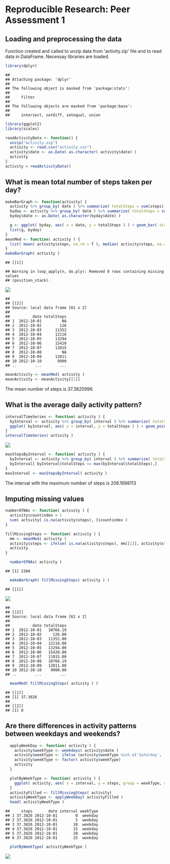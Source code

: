 # Reproducible Research: Peer Assessment 1


## Loading and preprocessing the data

Function created and called to unzip data from 'activity.zip' file and to read data in DataFrame. Necessay libraries are loaded.


```r
library(dplyr)
```

```
## 
## Attaching package: 'dplyr'
## 
## The following object is masked from 'package:stats':
## 
##     filter
## 
## The following objects are masked from 'package:base':
## 
##     intersect, setdiff, setequal, union
```

```r
library(ggplot2)
library(scales)

readActivityData <- function() {
  unzip("activity.zip")
  activity <- read.csv("activity.csv")
  activity$date <- as.Date( as.character( activity$date) )
  activity
}
activity = readActivityData()
```



## What is mean total number of steps taken per day?

```r
makeBarGraph <- function(activity) {
  activity %>% group_by( date ) %>% summarize( totalSteps = sum(steps))
  byday <- activity %>% group_by( date ) %>% summarize( totalSteps = sum(steps))
  byday$date <- as.Date( as.character(byday$date) )

  g <- ggplot( byday, aes( x = date, y = totalSteps ) ) + geom_bar( stat = 'identity') + scale_x_date( labels = date_format("%m/%d"), breaks = date_breaks("1 week") )
  list(g, byday)
}
meanMed <- function( activity ) {
  list( mean( activity$steps, na.rm = T ), median( activity$steps, na.rm = T) )
}
makeBarGraph( activity )
```

```
## [[1]]
```

```
## Warning in loop_apply(n, do.ply): Removed 8 rows containing missing values
## (position_stack).
```

![](PA1_template_files/figure-html/unnamed-chunk-1-1.png) 

```
## 
## [[2]]
## Source: local data frame [61 x 2]
## 
##          date totalSteps
## 1  2012-10-01         NA
## 2  2012-10-02        126
## 3  2012-10-03      11352
## 4  2012-10-04      12116
## 5  2012-10-05      13294
## 6  2012-10-06      15420
## 7  2012-10-07      11015
## 8  2012-10-08         NA
## 9  2012-10-09      12811
## 10 2012-10-10       9900
## ..        ...        ...
```

```r
meanActivity <- meanMed( activity )
meanActivity <- meanActivity[[1]]
```
The mean number of steps is 37.3825996.

## What is the average daily activity pattern?


```r
intervalTimeSeries <- function( activity ) {
  byInterval <- activity %>% group_by( interval ) %>% summarize( totalSteps = mean(steps, na.rm = T) )
  ggplot( byInterval, aes( x = interval, y = totalSteps ) ) + geom_point() + geom_line()
}
intervalTimeSeries( activity )
```

![](PA1_template_files/figure-html/Number4-1.png) 

```r
maxStepsByInterval <- function( activity ) {
  byInterval <- activity %>% group_by( interval ) %>% summarize( totalSteps = mean(steps, na.rm = T) )
  byInterval[ byInterval$totalSteps == max(byInterval$totalSteps),]
}
maxInterval <- maxStepsByInterval( activity )
```


The interval with the maximum number of steps is 206.1698113


## Imputing missing values

```r
numberOfNAs <- function( activity ) {
  activity$countindex = 1
  sum( activity[ is.na(activity$steps), ]$countindex )
}
```


```r
fillMissingSteps <- function( activity ) {
  mm <- meanMed( activity )
  activity$steps <- ifelse( is.na(activity$steps), mm[[1]], activity$steps)
  activity
}
```

```r
  numberOfNAs( activity )
```

```
## [1] 2304
```

```r
  makeBarGraph( fillMissingSteps( activity ) )
```

```
## [[1]]
```

![](PA1_template_files/figure-html/unnamed-chunk-2-1.png) 

```
## 
## [[2]]
## Source: local data frame [61 x 2]
## 
##          date totalSteps
## 1  2012-10-01   10766.19
## 2  2012-10-02     126.00
## 3  2012-10-03   11352.00
## 4  2012-10-04   12116.00
## 5  2012-10-05   13294.00
## 6  2012-10-06   15420.00
## 7  2012-10-07   11015.00
## 8  2012-10-08   10766.19
## 9  2012-10-09   12811.00
## 10 2012-10-10    9900.00
## ..        ...        ...
```

```r
  meanMed( fillMissingSteps( activity ) )
```

```
## [[1]]
## [1] 37.3826
## 
## [[2]]
## [1] 0
```



## Are there differences in activity patterns between weekdays and weekends?

```r
  applyWeekDay <- function( activity ) {
    activity$weekType <- weekdays( activity$date )
    activity$weekType <- ifelse (activity$weekType %in% c('Saturday', 'Sunday'), 'weekend', 'weekday')
    activity$weekType <- factor( activity$weekType)
    activity
  }

  plotByWeekType <- function( activity ) {
    ggplot( activity, aes( x = interval, y = steps, group = weekType, color = weekType)) + geom_line() + facet_wrap( ~ weekType)
  }
  activityFilled <- fillMissingSteps( activity)
  activityWeekType <- applyWeekDay( activityFilled )
  head( activityWeekType )
```

```
##     steps       date interval weekType
## 1 37.3826 2012-10-01        0  weekday
## 2 37.3826 2012-10-01        5  weekday
## 3 37.3826 2012-10-01       10  weekday
## 4 37.3826 2012-10-01       15  weekday
## 5 37.3826 2012-10-01       20  weekday
## 6 37.3826 2012-10-01       25  weekday
```

```r
  plotByWeekType( activityWeekType )
```

![](PA1_template_files/figure-html/unnamed-chunk-3-1.png) 
